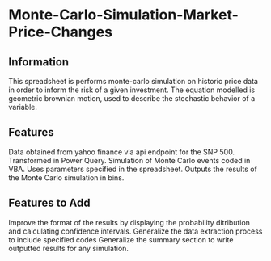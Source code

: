 # Monte-Carlo-Simulation-Market-Price-Changes
## Information
This spreadsheet is performs monte-carlo simulation on historic price data in order to inform the risk of a given investment.
The equation modelled is geometric brownian motion, used to describe the stochastic behavior of a variable.

## Features
Data obtained from yahoo finance via api endpoint for the SNP 500. Transformed in Power Query.
Simulation of Monte Carlo events coded in VBA. Uses parameters specified in the spreadsheet. Outputs the results of the Monte Carlo simulation in bins.


## Features to Add
Improve the format of the results by displaying the probability ditribution and calculating confidence intervals.
Generalize the data extraction process to include specified codes
Generalize the summary section to write outputted results for any simulation.
